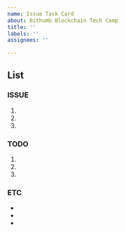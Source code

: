 ```yaml
---
name: Issue Task Card
about: Bithumb Blockchain Tech Camp
title: ''
labels: ''
assignees: ''

---
```


List
------

### ISSUE
1.
2.
3.

### TODO
1.
2.
3.

### ETC
+
+
+
